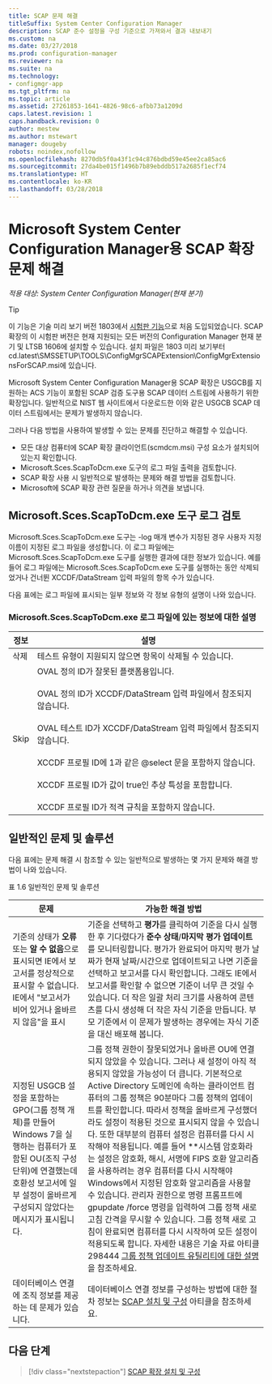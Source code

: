 ```yaml
---
title: SCAP 문제 해결
titleSuffix: System Center Configuration Manager
description: SCAP 준수 설정을 구성 기준으로 가져와서 결과 내보내기
ms.custom: na
ms.date: 03/27/2018
ms.prod: configuration-manager
ms.reviewer: na
ms.suite: na
ms.technology:
- configmgr-app
ms.tgt_pltfrm: na
ms.topic: article
ms.assetid: 27261853-1641-4826-98c6-afbb73a1209d
caps.latest.revision: 1
caps.handback.revision: 0
author: mestew
ms.author: mstewart
manager: dougeby
robots: noindex,nofollow
ms.openlocfilehash: 8270db5f0a43f1c94c876bdbd59e45ee2ca85ac6
ms.sourcegitcommit: 27da4be015f1496b7b89ebddb517a2685f1ecf74
ms.translationtype: HT
ms.contentlocale: ko-KR
ms.lasthandoff: 03/28/2018
---
```

# <a name="troubleshoot-the-scap-extensions-for-microsoft-system-center-configuration-manager"></a>Microsoft System Center Configuration Manager용 SCAP 확장 문제 해결

*적용 대상: System Center Configuration Manager(현재 분기)*

> [!Tip]  
> 이 기능은 기술 미리 보기 버전 1803에서 [시험판 기능](/sccm/core/servers/manage/pre-release-features)으로 처음 도입되었습니다. SCAP 확장의 이 시험판 버전은 현재 지원되는 모든 버전의 Configuration Manager 현재 분기 및 LTSB 1606에 설치할 수 있습니다. 설치 파일은 1803 미리 보기부터 cd.latest\SMSSETUP\TOOLS\ConfigMgrSCAPExtension\ConfigMgrExtensionsForSCAP.msi에 있습니다. 

Microsoft System Center Configuration Manager용 SCAP 확장은 USGCB를 지원하는 ACS 기능이 포함된 SCAP 검증 도구용 SCAP 데이터 스트림에 사용하기 위한 확장입니다. 일반적으로 NIST 웹 사이트에서 다운로드한 이와 같은 USGCB SCAP 데이터 스트림에서는 문제가 발생하지 않습니다.

그러나 다음 방법을 사용하여 발생할 수 있는 문제를 진단하고 해결할 수 있습니다.

- 모든 대상 컴퓨터에 SCAP 확장 클라이언트(scmdcm.msi) 구성 요소가 설치되어 있는지 확인합니다.
- Microsoft.Sces.ScapToDcm.exe 도구의 로그 파일 출력을 검토합니다.
- SCAP 확장 사용 시 일반적으로 발생하는 문제와 해결 방법을 검토합니다.
- Microsoft에 SCAP 확장 관련 질문을 하거나 의견을 보냅니다.



## <a name="review-microsoftscesscaptodcmexe-tool-log"></a>Microsoft.Sces.ScapToDcm.exe 도구 로그 검토

Microsoft.Sces.ScapToDcm.exe 도구는 -log 매개 변수가 지정된 경우 사용자 지정 이름이 지정된 로그 파일을 생성합니다. 이 로그 파일에는 Microsoft.Sces.ScapToDcm.exe 도구를 실행한 결과에 대한 정보가 있습니다. 예를 들어 로그 파일에는 Microsoft.Sces.ScapToDcm.exe 도구를 실행하는 동안 삭제되었거나 건너뛴 XCCDF/DataStream 입력 파일의 항목 수가 있습니다.

다음 표에는 로그 파일에 표시되는 일부 정보와 각 정보 유형의 설명이 나와 있습니다.

### <a name="description-of-information-found-in-microsoftscesscaptodcmexe-log-files"></a>Microsoft.Sces.ScapToDcm.exe 로그 파일에 있는 정보에 대한 설명

| 정보 | 설명 |
| --- | --- |
| 삭제 | 테스트 유형이 지원되지 않으면 항목이 삭제될 수 있습니다. |
| Skip |OVAL 정의 ID가 잘못된 플랫폼용입니다. </br> </br> OVAL 정의 ID가 XCCDF/DataStream 입력 파일에서 참조되지 않습니다.</br> </br> OVAL 테스트 ID가 XCCDF/DataStream 입력 파일에서 참조되지 않습니다. </br> </br> XCCDF 프로필 ID에 1과 같은 @select 문을 포함하지 않습니다. </br> </br> XCCDF 프로필 ID가 값이 true인 추상 특성을 포함합니다. </br> </br> XCCDF 프로필 ID가 적격 규칙을 포함하지 않습니다.|

## <a name="common-problems-and-solutions"></a>일반적인 문제 및 솔루션

다음 표에는 문제 해결 시 참조할 수 있는 일반적으로 발생하는 몇 가지 문제와 해결 방법이 나와 있습니다.

표 1.6 일반적인 문제 및 솔루션

| 문제 | 가능한 해결 방법 |
| --- | --- |
| 기준의 상태가 **오류** 또는 **알 수 없음**으로 표시되면 IE에서 보고서를 정상적으로 표시할 수 없습니다. IE에서 &quot;보고서가 비어 있거나 올바르지 않음&quot;을 표시 | 기준을 선택하고 **평가**를 클릭하여 기준을 다시 실행한 후 기다렸다가 **준수 상태**/**마지막 평가 업데이트**를 모니터링합니다. 평가가 완료되어 마지막 평가 날짜가 현재 날짜/시간으로 업데이트되고 나면 기준을 선택하고 보고서를 다시 확인합니다. 그래도 IE에서 보고서를 확인할 수 없으면 기준이 너무 큰 것일 수 있습니다. 더 작은 일괄 처리 크기를 사용하여 콘텐츠를 다시 생성해 더 작은 자식 기준을 만듭니다. 부모 기준에서 이 문제가 발생하는 경우에는 자식 기준을 대신 배포해 봅니다. |
| 지정된 USGCB 설정을 포함하는 GPO(그룹 정책 개체)를 만들어 Windows 7을 실행하는 컴퓨터가 포함된 OU(조직 구성 단위)에 연결했는데 호환성 보고서에 일부 설정이 올바르게 구성되지 않았다는 메시지가 표시됩니다. | 그룹 정책 권한이 잘못되었거나 올바른 OU에 연결되지 않았을 수 있습니다. 그러나 새 설정이 아직 적용되지 않았을 가능성이 더 큽니다. 기본적으로 Active Directory 도메인에 속하는 클라이언트 컴퓨터의 그룹 정책은 90분마다 그룹 정책의 업데이트를 확인합니다. 따라서 정책을 올바르게 구성했더라도 설정이 적용된 것으로 표시되지 않을 수 있습니다. 또한 대부분의 컴퓨터 설정은 컴퓨터를 다시 시작해야 적용됩니다. 예를 들어 **시스템 암호화라는 설정은 암호화, 해시, 서명에 FIPS 호환 알고리즘을 사용하려는 경우 컴퓨터를 다시 시작해야 Windows에서 지정된 암호화 알고리즘을 사용할 수 있습니다. 관리자 권한으로 명령 프롬프트에 gpupdate /force 명령을 입력하여 그룹 정책 새로 고침 간격을 무시할 수 있습니다. 그룹 정책 새로 고침이 완료되면 컴퓨터를 다시 시작하여 모든 설정이 적용되도록 합니다. 자세한 내용은 기술 자료 아티클 298444 [그룹 정책 업데이트 유틸리티에 대한 설명](http://support.microsoft.com/kb/298444)을 참조하세요. |
| 데이터베이스 연결에 조직 정보를 제공하는 데 문제가 있습니다. | 데이터베이스 연결 정보를 구성하는 방법에 대한 절차 정보는 [SCAP 설치 및 구성](/sccm/compliance/plan-design/scap/install-configure-scap) 아티클을 참조하세요. 

## <a name="next-step"></a>다음 단계
> [!div class="nextstepaction"]
> [SCAP 확장 설치 및 구성](/sccm/compliance/plan-design/scap/install-configure-scap)